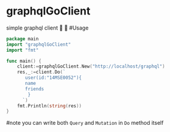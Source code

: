 # graphqlGoClient
simple graphql client 👾 👾
#Usage
```go
package main
import "graphqlGoClient"
import "fmt"

func main() {
    client:=graphqlGoClient.New("http://localhost/graphql")
    res,_:=client.Do(`
       user(id:"14MSE0052"){
       name
       friends
        }
      `)
    fmt.Println(string(res))
}
```
#note
you can write both `Query` and `Mutation` in `Do` method itself
